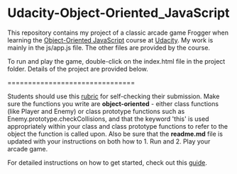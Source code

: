 # Udacity-Object-Oriented_JavaScript

This repository contains my project of a classic arcade game Frogger when learning the [Object-Oriented JavaScript](https://www.udacity.com/course/object-oriented-javascript--ud015) course at [Udacity](https://www.udacity.com). My work is mainly in the js/app.js file. The other files are provided by the course. 

To run and play the game, double-click on the index.html file in the project folder. Details of the project are provided below.

===============================

Students should use this [rubric](https://review.udacity.com/#!/projects/2696458597/rubric) for self-checking their submission. Make sure the functions you write are **object-oriented** - either class functions (like Player and Enemy) or class prototype functions such as Enemy.prototype.checkCollisions, and that the keyword 'this' is used appropriately within your class and class prototype functions to refer to the object the function is called upon. Also be sure that the **readme.md** file is updated with your instructions on both how to 1. Run and 2. Play your arcade game.

For detailed instructions on how to get started, check out this [guide](https://docs.google.com/document/d/1v01aScPjSWCCWQLIpFqvg3-vXLH2e8_SZQKC8jNO0Dc/pub?embedded=true).
